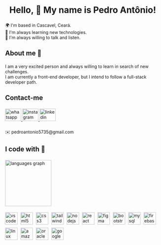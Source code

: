 <h1 align="center">Hello, 👋 My name is Pedro Antônio!</h1>

###

<p align="left">🌍  I'm based in Cascavel, Ceará.<br>🌱 I'm always learning new technologies.<br>💬  I'm always willing to talk and listen.</p>

###

<h2 align="left">About me 📖</h2>

###

<p align="left">I am a very excited person and always willing to learn in search of new challenges. <br>I am currently a front-end developer, but I intend to follow a full-stack developer path.</p>

###

<h2 align="left">Contact-me</h2>

###

<div align="left">
  <a href="https://wa.me/5585991347698?text=Ol%C3%A1%2C%20Falo%20com%20Pedrooaj%3F" target="_blank">
    <img src="https://raw.githubusercontent.com/maurodesouza/profile-readme-generator/master/src/assets/icons/social/whatsapp/default.svg" width="52" height="40" alt="whatsapp logo"  />
  </a>
  <a href="https://www.instagram.com/pedrooaj/" target="_blank">
    <img src="https://raw.githubusercontent.com/maurodesouza/profile-readme-generator/master/src/assets/icons/social/instagram/default.svg" width="52" height="40" alt="instagram logo"  />
  </a>
  <a href="https://linkedin.com/in/pedro-antônio-l3m0z" target="_blank">
    <img src="https://raw.githubusercontent.com/maurodesouza/profile-readme-generator/master/src/assets/icons/social/linkedin/default.svg" width="52" height="40" alt="linkedin logo"  />
  </a>
</div>

###

<p align="left">✉️ pedroantonio5735@gmail.com</p>

###

<h2 align="left">I code with 🚀</h2>

###

 <div style="display: flex; flex-direction: row; align-items: center; gap: 20px; flex-wrap: wrap;">
  
  <!-- Gráfico de linguagens -->
  <div>
      <img src="https://github-readme-stats.vercel.app/api/top-langs?username=Pedrooaj&locale=en&hide_title=false&layout=compact&card_width=320&langs_count=8&theme=dracula&hide_border=false&order=2" height="150" alt="languages graph" />
  </div>

  <!-- Ícones das tecnologias -->
  <div style="display: flex; flex-wrap: wrap; gap: 10px; max-width: 500px;">
    <img src="https://cdn.jsdelivr.net/gh/devicons/devicon/icons/vscode/vscode-original.svg" height="40" alt="vscode logo" />
    <img src="https://cdn.simpleicons.org/html5/E34F26" height="40" alt="html5 logo" />
    <img src="https://cdn.jsdelivr.net/gh/devicons/devicon/icons/css3/css3-original.svg" height="40" alt="css3 logo" />
    <img src="https://cdn.simpleicons.org/tailwindcss/06B6D4" height="40" alt="tailwindcss logo" />
    <img src="https://cdn.simpleicons.org/nodedotjs/339933" height="40" alt="nodejs logo" />
    <img src="https://cdn.jsdelivr.net/gh/devicons/devicon/icons/react/react-original.svg" height="40" alt="react logo" />
    <img src="https://cdn.jsdelivr.net/gh/devicons/devicon/icons/figma/figma-original.svg" height="40" alt="figma logo" />
    <img src="https://skillicons.dev/icons?i=bootstrap" height="40" alt="bootstrap logo" />
    <img src="https://cdn.jsdelivr.net/gh/devicons/devicon/icons/mysql/mysql-original.svg" height="40" alt="mysql logo" />
    <img src="https://cdn.jsdelivr.net/gh/devicons/devicon/icons/firebase/firebase-plain.svg" height="40" alt="firebase logo" />
    <img src="https://cdn.jsdelivr.net/gh/devicons/devicon/icons/linux/linux-original.svg" height="40" alt="linux logo" />
    <img src="https://skillicons.dev/icons?i=aws" height="40" alt="amazonwebservices logo" />
    <img src="https://cdn.simpleicons.org/oracle/F80000" height="40" alt="oracle logo" />
    <img src="https://skillicons.dev/icons?i=gcp" height="40" alt="googlecloud logo" />
  </div>
</div>


###








</div>

###
